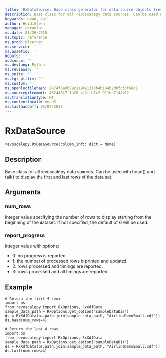 ```yaml
---
title: 'RxDataSource: Base class generator for data source objects (revoscalepy)'
description: Base class for all revoscalepy data sources. Can be used with head() and tail() to display the first and last rows of the data set.
keywords: head, tail
author: HeidiSteen
manager: cgronlun
ms.date: 01/26/2018
ms.topic: reference
ms.prod: mlserver
ms.service: ''
ms.assetid: ''
ROBOTS: ''
audience: ''
ms.devlang: Python
ms.reviewer: ''
ms.suite: ''
ms.tgt_pltfrm: ''
ms.custom: ''
ms.openlocfilehash: 8474f6a9b79c1a94a1310b4b164b2d0fcb6f66d1
ms.sourcegitcommit: 482448f7-1a28-4b2f-b7c2-911be7144b02
ms.translationtype: HT
ms.contentlocale: en-US
ms.lasthandoff: 06/07/2019
---
```

# <a name="rxdatasource"></a>RxDataSource


 



```
revoscalepy.RxDataSource(column_info: dict = None)
```





## <a name="description"></a>Description

Base class for all revoscalepy data sources. Can be used with head() and tail() to display the first and last rows of the data set.


## <a name="arguments"></a>Arguments


### <a name="numrows"></a>num_rows

Integer value specifying the number of rows to display starting from the beginning of the dataset.
If not specified, the default of 6 will be used.


### <a name="reportprogress"></a>report_progress

Integer value with options:
* 0: no progress is reported.
* 1: the number of processed rows is printed and updated.
* 2: rows processed and timings are reported.
* 3: rows processed and all timings are reported.


## <a name="example"></a>Example



```
# Return the first 4 rows
import os
from revoscalepy import RxOptions, RxXdfData
sample_data_path = RxOptions.get_option("sampleDataDir")
ds = RxXdfData(os.path.join(sample_data_path, "AirlineDemoSmall.xdf"))
ds.head(num_rows=4)

# Return the last 4 rows
import os
from revoscalepy import RxOptions, RxXdfData
sample_data_path = RxOptions.get_option("sampleDataDir")
ds = RxXdfData(os.path.join(sample_data_path, "AirlineDemoSmall.xdf"))
ds.tail(num_rows=4)
```


